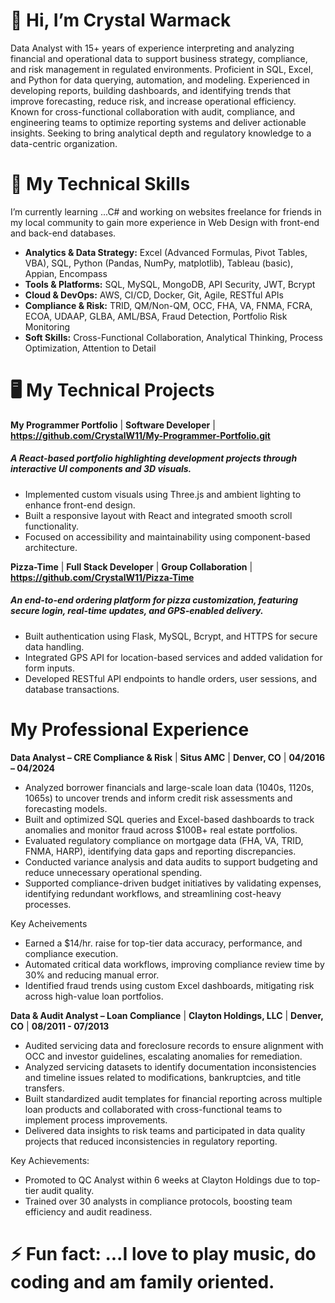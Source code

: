 # 👋 Hi, I’m Crystal Warmack
Data Analyst with 15+ years of experience interpreting and analyzing financial and operational data to support business strategy, compliance, and risk management in regulated environments. Proficient in SQL, Excel, and Python for data querying, automation, and modeling. Experienced in developing reports, building dashboards, and identifying trends that improve forecasting, reduce risk, and increase operational efficiency. Known for cross-functional collaboration with audit, compliance, and engineering teams to optimize reporting systems and deliver actionable insights. Seeking to bring analytical depth and regulatory knowledge to a data-centric organization.


# 🚀 My Technical Skills
  I’m currently learning ...C# and working on websites freelance for friends in my local community to gain more experience in Web Design with front-end and back-end databases. 

  - **Analytics & Data Strategy:** Excel (Advanced Formulas, Pivot Tables, VBA), SQL, Python (Pandas, NumPy, matplotlib), Tableau (basic), Appian, Encompass
  - **Tools & Platforms:** SQL, MySQL, MongoDB, API Security, JWT, Bcrypt
  -  **Cloud & DevOps:** AWS, CI/CD, Docker, Git, Agile, RESTful APIs
  -  **Compliance & Risk:** TRID, QM/Non-QM, OCC, FHA, VA, FNMA, FCRA, ECOA, UDAAP, GLBA, AML/BSA, Fraud Detection, Portfolio Risk Monitoring
  -  **Soft Skills:** Cross-Functional Collaboration, Analytical Thinking, Process Optimization, Attention to Detail

# 🖥️ My Technical Projects

**My Programmer Portfolio** | **Software Developer** | **https://github.com/CrystalW11/My-Programmer-Portfolio.git**
##### A React-based portfolio highlighting development projects through interactive UI components and 3D visuals.
-	Implemented custom visuals using Three.js and ambient lighting to enhance front-end design.
-	Built a responsive layout with React and integrated smooth scroll functionality.
-	Focused on accessibility and maintainability using component-based architecture.

**Pizza-Time** | **Full Stack Developer** | **Group Collaboration** | **https://github.com/CrystalW11/Pizza-Time**
##### An end-to-end ordering platform for pizza customization, featuring secure login, real-time updates, and GPS-enabled delivery. 
-	Built authentication using Flask, MySQL, Bcrypt, and HTTPS for secure data handling. 
-	Integrated GPS API for location-based services and added validation for form inputs. 
-	Developed RESTful API endpoints to handle orders, user sessions, and database transactions.

# My Professional Experience

**Data Analyst – CRE Compliance & Risk** | **Situs AMC** | **Denver, CO** | **04/2016 – 04/2024**    
-	Analyzed borrower financials and large-scale loan data (1040s, 1120s, 1065s) to uncover trends and inform credit risk assessments and forecasting models.
-	Built and optimized SQL queries and Excel-based dashboards to track anomalies and monitor fraud across $100B+ real estate portfolios.
-	Evaluated regulatory compliance on mortgage data (FHA, VA, TRID, FNMA, HARP), identifying data gaps and reporting discrepancies.
-	Conducted variance analysis and data audits to support budgeting and reduce unnecessary operational spending.
-	Supported compliance-driven budget initiatives by validating expenses, identifying redundant workflows, and streamlining cost-heavy processes.

Key Acheivements
- Earned a $14/hr. raise for top-tier data accuracy, performance, and compliance execution.
- Automated critical data workflows, improving compliance review time by 30% and reducing manual error.
-	Identified fraud trends using custom Excel dashboards, mitigating risk across high-value loan portfolios.




**Data & Audit Analyst – Loan Compliance** | **Clayton Holdings, LLC** | **Denver, CO** | **08/2011 - 07/2013** 
-	Audited servicing data and foreclosure records to ensure alignment with OCC and investor guidelines, escalating anomalies for remediation.
-	Analyzed servicing datasets to identify documentation inconsistencies and timeline issues related to modifications, bankruptcies, and title transfers.
-	Built standardized audit templates for financial reporting across multiple loan products and collaborated with cross-functional teams to implement process improvements.
-	Delivered data insights to risk teams and participated in data quality projects that reduced inconsistencies in regulatory reporting.

Key Achievements:
-	Promoted to QC Analyst within 6 weeks at Clayton Holdings due to top-tier audit quality.
-	Trained over 30 analysts in compliance protocols, boosting team efficiency and audit readiness.




# ⚡ Fun fact: ...I love to play music, do coding and am family oriented.

<!---
CrystalW11/CrystalW11 is a ✨ special ✨ repository because its `README.md` (this file) appears on your GitHub profile.
You can click the Preview link to take a look at your changes.
--->
